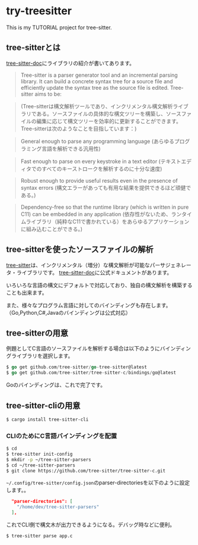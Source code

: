 # try-treesitter

This is my TUTORIAL project for tree-sitter.

## tree-sitterとは

[tree-sitter-doc](https://tree-sitter.github.io/tree-sitter/)にライブラリの紹介が書いてあります。

> Tree-sitter is a parser generator tool and an incremental parsing library. It can build a concrete syntax tree for a source file and efficiently update the syntax tree as the source file is edited. Tree-sitter aims to be:

> (Tree-sitterは構文解析ツールであり、インクリメンタル構文解析ライブラリである。ソースファイルの具体的な構文ツリーを構築し、ソースファイルの編集に応じて構文ツリーを効率的に更新することができます。Tree-sitterは次のようなことを目指しています：)

> General enough to parse any programming language (あらゆるプログラミング言語を解析できる汎用性)

> Fast enough to parse on every keystroke in a text editor (テキストエディタでのすべてのキーストロークを解析するのに十分な速度)

> Robust enough to provide useful results even in the presence of syntax errors (構文エラーがあっても有用な結果を提供できるほど頑健である。)

> Dependency-free so that the runtime library (which is written in pure C11) can be embedded in any application (依存性がないため、ランタイムライブラリ（純粋なC11で書かれている）をあらゆるアプリケーションに組み込むことができる。)

## tree-sitterを使ったソースファイルの解析

[tree-sitter](https://github.com/tree-sitter/tree-sitter)は、インクリメンタル（増分）な構文解析が可能なパーサジェネレータ・ライブラリです。
[tree-sitter-doc](https://tree-sitter.github.io/tree-sitter/)に公式ドキュメントがあります。

いろいろな言語の構文にデフォルトで対応しており、独自の構文解析を構築することも出来ます。

また、様々なプログラム言語に対してのバインディングも存在します。（Go,Python,C#,Javaのバインディングは公式対応）

## tree-sitterの用意

例題としてC言語のソースファイルを解析する場合は以下のようにバインディングライブラリを選択します。

```go
$ go get github.com/tree-sitter/go-tree-sitter@latest
$ go get github.com/tree-sitter/tree-sitter-c/bindings/go@latest
```

Goのバインディングは、これで完了です。

## tree-sitter-cliの用意

```sh
$ cargo install tree-sitter-cli
```

### CLIのためにC言語バインディングを配置

```sh
$ cd
$ tree-sitter init-config
$ mkdir -p ~/tree-sitter-parsers
$ cd ~/tree-sitter-parsers
$ git clone https://github.com/tree-sitter/tree-sitter-c.git
```

```~/.config/tree-sitter/config.json```のparser-directoriesを以下のように設定します。。

```json
  "parser-directories": [
    "/home/dev/tree-sitter-parsers"
  ],
```

これでCLI側で構文木が出力できるようになる。デバッグ時などに便利。

```sh
$ tree-sitter parse app.c
```

